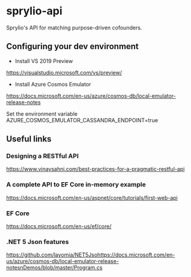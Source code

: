 # sprylio-api
Sprylio's API for matching purpose-driven cofounders.

## Configuring your dev environment

- Install VS 2019 Preview

https://visualstudio.microsoft.com/vs/preview/

- Install Azure Cosmos Emulator

https://docs.microsoft.com/en-us/azure/cosmos-db/local-emulator-release-notes

Set the environment variable AZURE_COSMOS_EMULATOR_CASSANDRA_ENDPOINT=true

## Useful links

### Designing a RESTful API
https://www.vinaysahni.com/best-practices-for-a-pragmatic-restful-api

### A complete API to EF Core in-memory example
https://docs.microsoft.com/en-us/aspnet/core/tutorials/first-web-api

### EF Core
https://docs.microsoft.com/en-us/ef/core/

### .NET 5 Json features
https://github.com/layomia/NET5Jsohttps://docs.microsoft.com/en-us/azure/cosmos-db/local-emulator-release-notesnDemos/blob/master/Program.cs